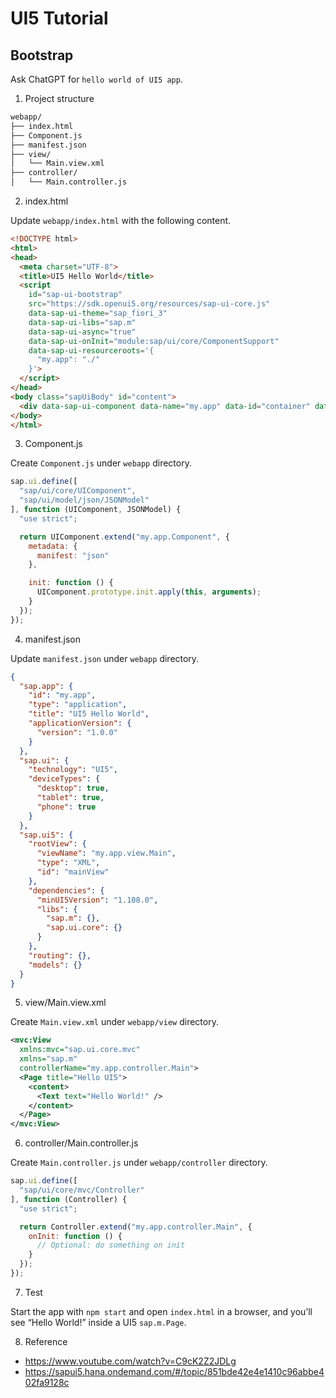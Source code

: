 # UI5 Tutorial

## Bootstrap

Ask ChatGPT for `hello world of UI5 app`.

1. Project structure

```sh
webapp/
├── index.html
├── Component.js
├── manifest.json
├── view/
│   └── Main.view.xml
├── controller/
│   └── Main.controller.js
```

2. index.html

Update `webapp/index.html` with the following content.

```html
<!DOCTYPE html>
<html>
<head>
  <meta charset="UTF-8">
  <title>UI5 Hello World</title>
  <script
    id="sap-ui-bootstrap"
    src="https://sdk.openui5.org/resources/sap-ui-core.js"
    data-sap-ui-theme="sap_fiori_3"
    data-sap-ui-libs="sap.m"
    data-sap-ui-async="true"
    data-sap-ui-onInit="module:sap/ui/core/ComponentSupport"
    data-sap-ui-resourceroots='{
      "my.app": "./"
    }'>
  </script>
</head>
<body class="sapUiBody" id="content">
  <div data-sap-ui-component data-name="my.app" data-id="container" data-settings='{"id" : "myApp"}'></div>
</body>
</html>
```

3. Component.js

Create `Component.js` under `webapp` directory.

```javascript
sap.ui.define([
  "sap/ui/core/UIComponent",
  "sap/ui/model/json/JSONModel"
], function (UIComponent, JSONModel) {
  "use strict";

  return UIComponent.extend("my.app.Component", {
    metadata: {
      manifest: "json"
    },

    init: function () {
      UIComponent.prototype.init.apply(this, arguments);
    }
  });
});
```

4. manifest.json

Update `manifest.json` under `webapp` directory.

```json
{
  "sap.app": {
    "id": "my.app",
    "type": "application",
    "title": "UI5 Hello World",
    "applicationVersion": {
      "version": "1.0.0"
    }
  },
  "sap.ui": {
    "technology": "UI5",
    "deviceTypes": {
      "desktop": true,
      "tablet": true,
      "phone": true
    }
  },
  "sap.ui5": {
    "rootView": {
      "viewName": "my.app.view.Main",
      "type": "XML",
      "id": "mainView"
    },
    "dependencies": {
      "minUI5Version": "1.108.0",
      "libs": {
        "sap.m": {},
        "sap.ui.core": {}
      }
    },
    "routing": {},
    "models": {}
  }
}
```

5. view/Main.view.xml

Create `Main.view.xml` under `webapp/view` directory.

```xml
<mvc:View
  xmlns:mvc="sap.ui.core.mvc"
  xmlns="sap.m"
  controllerName="my.app.controller.Main">
  <Page title="Hello UI5">
    <content>
      <Text text="Hello World!" />
    </content>
  </Page>
</mvc:View>
```

6. controller/Main.controller.js

Create `Main.controller.js` under `webapp/controller` directory.

```javascript
sap.ui.define([
  "sap/ui/core/mvc/Controller"
], function (Controller) {
  "use strict";

  return Controller.extend("my.app.controller.Main", {
    onInit: function () {
      // Optional: do something on init
    }
  });
});
```

7. Test

Start the app with `npm start` and open `index.html` in a browser, and you’ll see “Hello World!” inside a UI5 `sap.m.Page`.

8. Reference

- https://www.youtube.com/watch?v=C9cK2Z2JDLg
- https://sapui5.hana.ondemand.com/#/topic/851bde42e4e1410c96abbe402fa9128c